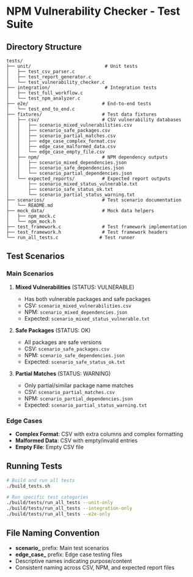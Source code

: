 # NPM Vulnerability Checker - Test Suite

## Directory Structure

```
tests/
├── unit/                           # Unit tests
│   ├── test_csv_parser.c
│   ├── test_report_generator.c
│   └── test_vulnerability_checker.c
├── integration/                    # Integration tests
│   ├── test_full_workflow.c
│   └── test_npm_analyzer.c
├── e2e/                           # End-to-end tests
│   └── test_end_to_end.c
├── fixtures/                      # Test data fixtures
│   ├── csv/                       # CSV vulnerability databases
│   │   ├── scenario_mixed_vulnerabilities.csv
│   │   ├── scenario_safe_packages.csv
│   │   ├── scenario_partial_matches.csv
│   │   ├── edge_case_complex_format.csv
│   │   ├── edge_case_malformed_data.csv
│   │   └── edge_case_empty_file.csv
│   ├── npm/                       # NPM dependency outputs
│   │   ├── scenario_mixed_dependencies.json
│   │   ├── scenario_safe_dependencies.json
│   │   └── scenario_partial_dependencies.json
│   └── expected_reports/          # Expected report outputs
│       ├── scenario_mixed_status_vulnerable.txt
│       ├── scenario_safe_status_ok.txt
│       └── scenario_partial_status_warning.txt
├── scenarios/                     # Test scenario documentation
│   └── README.md
├── mock_data/                     # Mock data helpers
│   ├── npm_mock.c
│   └── npm_mock.h
├── test_framework.c               # Test framework implementation
├── test_framework.h               # Test framework headers
└── run_all_tests.c               # Test runner
```

## Test Scenarios

### Main Scenarios
1. **Mixed Vulnerabilities** (STATUS: VULNERABLE)
   - Has both vulnerable packages and safe packages
   - CSV: `scenario_mixed_vulnerabilities.csv`
   - NPM: `scenario_mixed_dependencies.json`
   - Expected: `scenario_mixed_status_vulnerable.txt`

2. **Safe Packages** (STATUS: OK)
   - All packages are safe versions
   - CSV: `scenario_safe_packages.csv`
   - NPM: `scenario_safe_dependencies.json`
   - Expected: `scenario_safe_status_ok.txt`

3. **Partial Matches** (STATUS: WARNING)
   - Only partial/similar package name matches
   - CSV: `scenario_partial_matches.csv`
   - NPM: `scenario_partial_dependencies.json`
   - Expected: `scenario_partial_status_warning.txt`

### Edge Cases
- **Complex Format**: CSV with extra columns and complex formatting
- **Malformed Data**: CSV with empty/invalid entries
- **Empty File**: Empty CSV file

## Running Tests

```bash
# Build and run all tests
./build_tests.sh

# Run specific test categories
./build/tests/run_all_tests --unit-only
./build/tests/run_all_tests --integration-only
./build/tests/run_all_tests --e2e-only
```

## File Naming Convention

- **scenario_** prefix: Main test scenarios
- **edge_case_** prefix: Edge case testing files
- Descriptive names indicating purpose/content
- Consistent naming across CSV, NPM, and expected report files